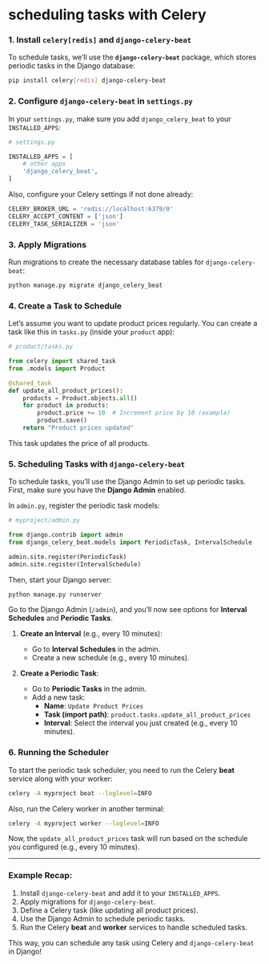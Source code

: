 # scheduling tasks with Celery

### **1. Install `celery[redis]` and `django-celery-beat`**

To schedule tasks, we’ll use the **`django-celery-beat`** package, which stores periodic tasks in the Django database:

```bash
pip install celery[redis] django-celery-beat
```

### **2. Configure `django-celery-beat` in `settings.py`**

In your `settings.py`, make sure you add `django_celery_beat` to your `INSTALLED_APPS`:

```python
# settings.py

INSTALLED_APPS = [
    # other apps
    'django_celery_beat',
]
```

Also, configure your Celery settings if not done already:

```python
CELERY_BROKER_URL = 'redis://localhost:6379/0'
CELERY_ACCEPT_CONTENT = ['json']
CELERY_TASK_SERIALIZER = 'json'
```

### **3. Apply Migrations**

Run migrations to create the necessary database tables for `django-celery-beat`:

```bash
python manage.py migrate django_celery_beat
```

### **4. Create a Task to Schedule**

Let’s assume you want to update product prices regularly. You can create a task like this in `tasks.py` (inside your `product` app):

```python
# product/tasks.py

from celery import shared_task
from .models import Product

@shared_task
def update_all_product_prices():
    products = Product.objects.all()
    for product in products:
        product.price += 10  # Increment price by 10 (example)
        product.save()
    return "Product prices updated"
```

This task updates the price of all products.

### **5. Scheduling Tasks with `django-celery-beat`**

To schedule tasks, you’ll use the Django Admin to set up periodic tasks. First, make sure you have the **Django Admin** enabled.

In `admin.py`, register the periodic task models:

```python
# myproject/admin.py

from django.contrib import admin
from django_celery_beat.models import PeriodicTask, IntervalSchedule

admin.site.register(PeriodicTask)
admin.site.register(IntervalSchedule)
```

Then, start your Django server:

```bash
python manage.py runserver
```

Go to the Django Admin (`/admin`), and you’ll now see options for **Interval Schedules** and **Periodic Tasks**.

1. **Create an Interval** (e.g., every 10 minutes):
   - Go to **Interval Schedules** in the admin.
   - Create a new schedule (e.g., every 10 minutes).

2. **Create a Periodic Task**:
   - Go to **Periodic Tasks** in the admin.
   - Add a new task:
     - **Name**: `Update Product Prices`
     - **Task (import path)**: `product.tasks.update_all_product_prices`
     - **Interval**: Select the interval you just created (e.g., every 10 minutes).

### **6. Running the Scheduler**

To start the periodic task scheduler, you need to run the Celery **beat** service along with your worker:

```bash
celery -A myproject beat --loglevel=INFO
```

Also, run the Celery worker in another terminal:

```bash
celery -A myproject worker --loglevel=INFO
```

Now, the `update_all_product_prices` task will run based on the schedule you configured (e.g., every 10 minutes).

---

### **Example Recap:**

1. Install `django-celery-beat` and add it to your `INSTALLED_APPS`.
2. Apply migrations for `django-celery-beat`.
3. Define a Celery task (like updating all product prices).
4. Use the Django Admin to schedule periodic tasks.
5. Run the Celery **beat** and **worker** services to handle scheduled tasks.

This way, you can schedule any task using Celery and `django-celery-beat` in Django!
